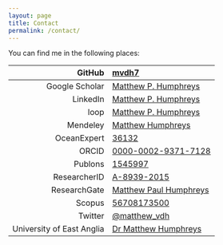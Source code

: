 ```yaml
---
layout: page
title: Contact
permalink: /contact/
---
```


You can find me in the following places:

| GitHub | [mvdh7](https://github.com/mvdh7)
|-:|:-
| Google Scholar | [Matthew P. Humphreys](https://scholar.google.co.uk/citations?user=FAuQyqMAAAAJ)
| LinkedIn | [Matthew P. Humphreys](https://www.linkedin.com/in/matthew-p-humphreys-4745833a/)
| loop | [Matthew P. Humphreys](https://loop.frontiersin.org/people/391608/overview)
| Mendeley | [Matthew Humphreys](https://www.mendeley.com/profiles/matthew-humphreys2/)
| OceanExpert | [36132](https://www.oceanexpert.net/expert/matthew.humphreys)
| ORCID |  [0000-0002-9371-7128](http://orcid.org/0000-0002-9371-7128)
| Publons |  [1545997](https://publons.com/a/1545997/)
| ResearcherID |  [A-8939-2015](http://www.researcherid.com/rid/A-8939-2015)
| ResearchGate | [Matthew Paul Humphreys](https://www.researchgate.net/profile/Matthew_Humphreys)
| Scopus | [56708173500](https://www.scopus.com/authid/detail.uri?authorId=56708173500)
| Twitter | [@matthew_vdh](http://twitter.com/matthew_vdh)
| University of East Anglia | [Dr Matthew Humphreys](https://people.uea.ac.uk/en/persons/matthew-humphreys)
